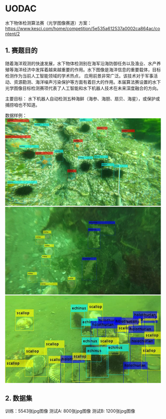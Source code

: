 # UODAC
水下物体检测算法赛（光学图像赛道）方案： https://www.kesci.com/home/competition/5e535a612537a0002ca864ac/content/2

## 1. 赛题目的
随着海洋观测的快速发展，水下物体检测别在海军沿海防御任务以及渔业、水产养殖等海洋经济中发挥着越来越重要的作用。水下图像是海洋信息的重要载体，目标检测作为当前人工智能领域的学术热点， 应用前景非常广泛。该技术对于军事活动、资源勘测、海洋噪声污染保护等方面有着巨大的作用。本届算法赛设置的水下光学图像目标检测赛项代表了人工智能和水下机器人技术在未来深度融合的方向。

主要目标： 水下机器人自动检测五种海鲜（海参、海胆、扇贝、海星），或保护或捕捞咱也不知道。

数据样例：
![](https://github.com/ChronousZhang/UODAC/blob/master/1.png)
![](https://github.com/ChronousZhang/UODAC/blob/master/2.png)
![](https://github.com/ChronousZhang/UODAC/blob/master/3.png)

## 2. 数据集
训练：5543张jpg图像
测试A: 800张jpg图像
测试B: 1200张jpg图像


